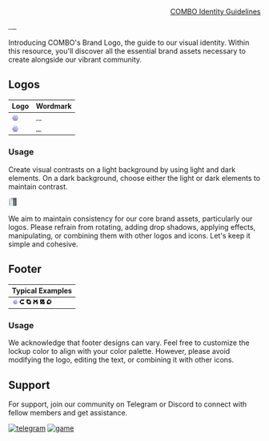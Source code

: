 <p align="right"><a href="https://d1h4ccx1u0ihbv.cloudfront.net/Combo+Identity+Guidelines.pdf" target="__blank">COMBO Identity Guidelines</a></p>
<div><img src="https://raw.githubusercontent.com/ComboLabs/logo/main/Combo Final Logos/Horizontal/png/h-logo_combo-black.png" alt="h-logo_combo-black" style="zoom: 5%;" width="320px" /></div>


Introducing COMBO's Brand Logo, the guide to our visual identity. Within this resource, you'll discover all the essential brand assets necessary to create alongside our vibrant community.


## Logos

| Logo                                                         | Wordmark                                                     |
| ------------------------------------------------------------ | ------------------------------------------------------------ |
| <img src="https://raw.githubusercontent.com/ComboLabs/logo/main/Combo Final Logos/Favicon/combo-favicon.png" alt="combo-favicon" width="40px" style="zoom: 33%;" /> | <img src="https://raw.githubusercontent.com/ComboLabs/logo/main/Combo Final Logos/Horizontal/png/h-logo_combo-black.png" alt="h-logo_combo-black" style="zoom: 5%;" width="230px" /> |
| <img src="https://raw.githubusercontent.com/ComboLabs/logo/main/Combo Final Logos/Favicon/combo-favicon.png" alt="combo-favicon" style="zoom: 33%;" width="40px"   /> | <img src="https://raw.githubusercontent.com/ComboLabs/logo/main/Combo Final Logos/Horizontal/png/h-logo_combo-dark.png" alt="h-logo_combo-white" width="230px" style="zoom: 5%" /> |



### Usage

Create visual contrasts on a light background by using light and dark elements. On a dark background, choose either the light or dark elements to maintain contrast.

<img src="https://raw.githubusercontent.com/ComboLabs/logo/main/Combo Final Logos/Vertical/png/logo-white.png" alt="Group 96" style="zoom:4%;" width="130px"  /><img src="https://raw.githubusercontent.com/ComboLabs/logo/main/Combo Final Logos/Vertical/png/logo_corlor.png" alt="777" style="zoom:4%;" width="130px" /><img src="https://raw.githubusercontent.com/ComboLabs/logo/main/Combo Final Logos/Vertical/png/logo_dark.png" alt="888" style="zoom:4%;" width="130px" />

We aim to maintain consistency for our core brand assets, particularly our logos. Please refrain from rotating, adding drop shadows, applying effects, manipulating, or combining them with other logos and icons. Let's keep it simple and cohesive.


## Footer

| Typical Examples                                             |
| ------------------------------------------------------------ |
| <img src="https://raw.githubusercontent.com/ComboLabs/logo/main/Combo Final Logos/Horizontal/png/typical.png" alt="combo-favicon" height="40px" style="zoom: 33%;" />|

### Usage

We acknowledge that footer designs can vary. Feel free to customize the lockup color to align with your color palette. However, please avoid modifying the logo, editing the text, or combining it with other icons.




## Support

For support, join our community on Telegram or Discord to connect with fellow members and get assistance.

[![telegram](https://d1h4ccx1u0ihbv.cloudfront.net/images/combo/logo/telegram.svg)](https://t.me/COMBONetworkio)   [![game](https://d1h4ccx1u0ihbv.cloudfront.net/images/combo/logo/game.svg)](https://discord.com/invite/MtSDsjJDR8)

